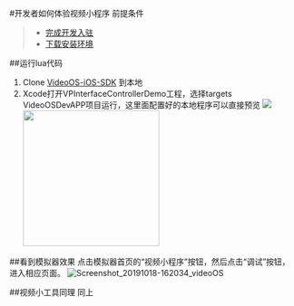 #开发者如何体验视频小程序
前提条件
>- [完成开发入驻](../introduce/register.md)
>- [下载安装环境](../introduce/setting-up-the-environment.md)

##运行lua代码
1. Clone [VideoOS-iOS-SDK](https://github.com/VideoOS/VideoOS-iOS-SDK) 到本地
2. Xcode打开VPInterfaceControllerDemo工程，选择targets VideoOSDevAPP项目运行，这里面配置好的本地程序可以直接预览
![](https://videojj-mobile.oss-cn-beijing.aliyuncs.com/develop_doc/deverAppDocuments/ios%20/ios_1.1.png)<img style="width: 240px" src="https://videojj-mobile.oss-cn-beijing.aliyuncs.com/develop_doc/deverAppDocuments/ios%20/ios_1.2.png"/>

##看到模拟器效果
点击模拟器首页的“视频小程序”按钮，然后点击“调试”按钮，进入相应页面。
![Screenshot_20191018-162034_videoOS](http://qiniu.mdnice.com/42974f2aff5e8f44e299eac3b12dd721.jpeg)

##视频小工具同理
同上